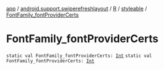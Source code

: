 [app](../../../index.md) / [android.support.swiperefreshlayout](../../index.md) / [R](../index.md) / [styleable](index.md) / [FontFamily_fontProviderCerts](./-font-family_font-provider-certs.md)

# FontFamily_fontProviderCerts

`static val FontFamily_fontProviderCerts: `[`Int`](https://kotlinlang.org/api/latest/jvm/stdlib/kotlin/-int/index.html)
`static val FontFamily_fontProviderCerts: `[`Int`](https://kotlinlang.org/api/latest/jvm/stdlib/kotlin/-int/index.html)